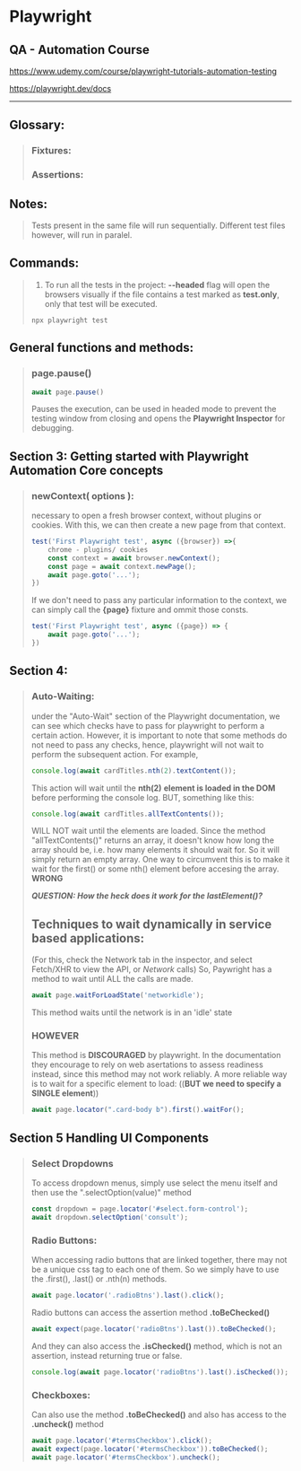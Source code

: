 # Playwright

## QA - Automation Course

https://www.udemy.com/course/playwright-tutorials-automation-testing

https://playwright.dev/docs

---

## Glossary:

> ### Fixtures:
>
> ### Assertions: 

## Notes:

> Tests present in the same file will run sequentially.
> Different test files however, will run in paralel.

## Commands:

> 1. To run all the tests in the project:
>    **--headed** flag will open the browsers visually
>    if the file contains a test marked as **test.only**, only that test will be executed.
>
> ```
> npx playwright test
> ```
>

## General functions and methods:

> ### page.pause()
>
> ```javascript
> await page.pause()
> ```
>
> Pauses the execution, can be used in headed mode to prevent the testing window from closing and opens the **Playwright Inspector** for debugging.

## Section 3: Getting started with Playwright Automation Core concepts

> ### newContext( options ):
>
> necessary to open a fresh browser context, without plugins or cookies. With this, we can then create a new page from that context.
>
> ```javascript
> test('First Playwright test', async ({browser}) =>{
>     chrome - plugins/ cookies
>     const context = await browser.newContext();    
>     const page = await context.newPage();
>     await page.goto('...');
> })
> ```
>
> If we don't need to pass any particular information to the context, we can simply call the **{page}** fixture and ommit those consts.
>
> ```javascript
> test('First Playwright test', async ({page}) => {
>     await page.goto('...');
> })
> ```

## Section 4: 

> ### Auto-Waiting:
>
> under the "Auto-Wait" section of the Playwright documentation, we can see which checks have to pass for playwright to perform a certain action. 
> However, it is important to note that some methods do not need to pass any checks, hence, playwright will not wait to perform the subsequent action.
> For example, 
>
> ```javascript
> console.log(await cardTitles.nth(2).textContent());
> ```
>
> This action will wait until the **nth(2)** **element is loaded in the DOM** before performing the console log.
> BUT, something like this:
>
> ```javascript
> console.log(await cardTitles.allTextContents());
> ```
>
> WILL NOT wait until the elements are loaded. Since the method "allTextContents()" returns an array, it doesn't know how long the array should be, i.e. how many elements it should wait for. So it will simply return an empty array.
> One way to circumvent this is to make it wait for the first() or some nth() element before accesing the array. **WRONG**
>
> ***QUESTION: How the heck does it work for the lastElement()?*** 
>
> ## Techniques to wait dynamically in service based applications:
>
> (For this, check the Network tab in the inspector, and select Fetch/XHR to view the API, or *Network* calls)
> So, Paywright has a method to wait until ALL the calls are made. 
>
> ```javascript
> await page.waitForLoadState('networkidle');
> ```
>
> This method waits until the network is in an 'idle' state
>
> ### HOWEVER
>
> This method is **DISCOURAGED** by playwright. In the documentation they encourage to rely on web asertations to assess readiness instead, since this method may not work reliably.
> A more reliable way is to wait for a specific element to load: ((**BUT we need to specify a SINGLE element**))
>
> ```javascript
> await page.locator(".card-body b").first().waitFor();
> ```

## Section 5 Handling UI Components

> ### Select Dropdowns
>
> To access dropdown menus, simply use select the menu itself and then use the ".selectOption(value)" method
>
> ```javascript
> const dropdown = page.locator('#select.form-control');
> await dropdown.selectOption('consult');
> ```
>
> ### Radio Buttons:
>
> When accessing radio buttons that are linked together, there may not be a unique css tag to each one of them. So we simply have to use the .first(), .last() or .nth(n) methods.
>
> ```javascript
> await page.locator('.radioBtns').last().click();
> ```
>
> Radio buttons can access the assertion method **.toBeChecked()**
>
> ```javascript
> await expect(page.locator('radioBtns').last()).toBeChecked();
> ```
>
> And they can also access the **.isChecked()** method, which is not an assertion, instead returning true or false.
>
> ```javascript
> console.log(await page.locator('radioBtns').last().isChecked());
> ```
>
> ### Checkboxes:
>
> Can also use the method **.toBeChecked()** and also has access to the **.uncheck()** method
>
> ```javascript
> await page.locator('#termsCheckbox').click();
> await expect(page.locator('#termsCheckbox')).toBeChecked();
> await page.locator('#termsCheckbox').uncheck();
> ```
>
> 

